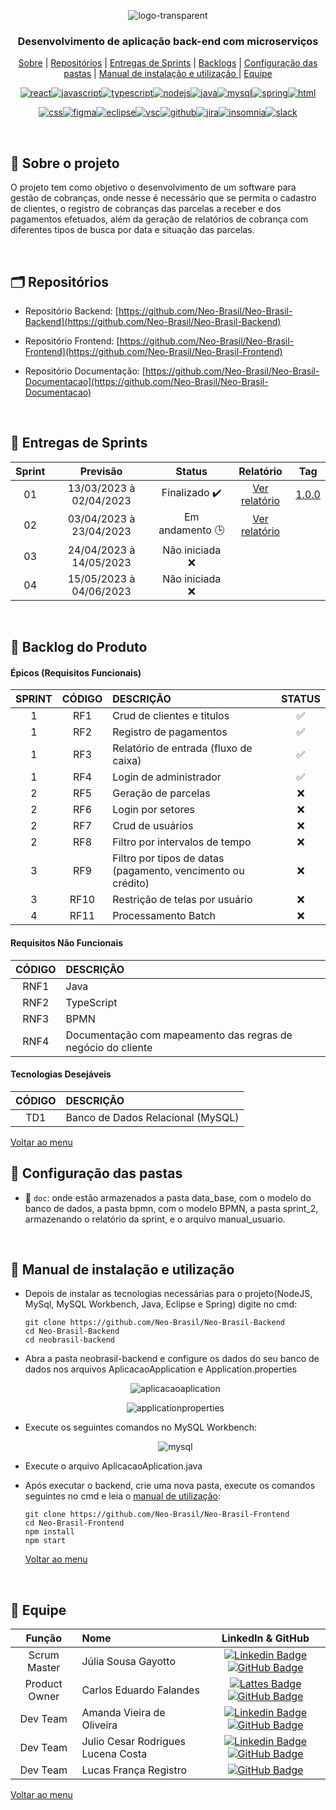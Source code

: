 <div align="center" id="menu">

![logo-transparent](https://user-images.githubusercontent.com/101027809/230509760-1fa78343-49dc-4692-b3a6-b308c36c5968.png)

<h3> Desenvolvimento de aplicação back-end com microserviços </h3>

<p>
    <a href="#sobre">Sobre</a> | 
    <a href="#repositorios">Repositórios</a> | 
    <a href="#entrega">Entregas de Sprints</a> |
    <a href="#backlog">Backlogs</a> | 
    <a href="#pastas">Configuração das pastas</a> | 
    <a href="#manuais">Manual de instalação e utilização </a> |
    <a href="#equipe">Equipe</a>
</p>

<a href="https://pt-br.reactjs.org/" target="blank"><img align="center" src="https://img.shields.io/badge/React-20232A?style=for-the-badge&logo=react&logoColor=61DAFB" alt="react"/></a><a href="https://developer.mozilla.org/pt-BR/docs/Web/JavaScript" target="blank"><img align="center" src="https://img.shields.io/badge/JavaScript-F7DF1E?style=for-the-badge&logo=javascript&logoColor=black" alt="javascript"/></a><a href="https://www.typescriptlang.org/" target="blank"><img align="center" src="https://img.shields.io/badge/TypeScript-007ACC?style=for-the-badge&logo=typescript&logoColor=white" alt="typescript"/></a><a href="https://nodejs.org/en/about/" target="blank"><img align="center" src="https://img.shields.io/badge/Node.js-43853D?style=for-the-badge&logo=node.js&logoColor=white" alt="nodejs"/></a><a href="https://www.oracle.com/br/java/technologies/downloads/ " target="blank"><img align="center" src="https://img.shields.io/badge/Java-ED8B00?style=for-the-badge&logo=java&logoColor=white" alt="java"/></a><a href="https://www.mysql.com/" target="blank"><img align="center" src="https://img.shields.io/badge/MySQL-005C84?style=for-the-badge&logo=mysql&logoColor=white" alt="mysql"/></a><a href="https://spring.io/" target="blank"><img align="center" src="https://img.shields.io/badge/Spring-6DB33F?style=for-the-badge&logo=spring&logoColor=white" alt="spring"/></a><a href="https://developer.mozilla.org/pt-BR/docs/Web/HTML" target="blank"><img align="center" src="https://img.shields.io/badge/HTML5-E34F26?style=for-the-badge&logo=html5&logoColor=white" alt="html"/></a>

<a href="https://developer.mozilla.org/pt-BR/docs/Web/CSS" target="blank"><img align="center" src="https://img.shields.io/badge/CSS3-1572B6?style=for-the-badge&logo=css3&logoColor=white" alt="css"/></a><a href="http://www.figma.com" target="blank"><img align="center" src="https://img.shields.io/badge/Figma-F24E1E?style=for-the-badge&logo=figma&logoColor=white" alt="figma"/></a><a href="https://www.eclipse.org/downloads/" target="blank"><img align="center" src="https://img.shields.io/badge/Eclipse-2C2255?style=for-the-badge&logo=eclipse&logoColor=white" alt="eclipse"/></a><a href="https://code.visualstudio.com/" target="blank"><img align="center" src="https://img.shields.io/badge/Visual_Studio_Code-0078D4?style=for-the-badge&logo=visual%20studio%20code&logoColor=white" alt="vsc"/></a><a href="https://github.com/" target="blank"><img align="center" src="https://img.shields.io/badge/GitHub-100000?style=for-the-badge&logo=github&logoColor=white" alt="github"/></a><a href="https://www.atlassian.com/software/jira?&aceid=&adposition=&adgroup=144583555677&campaign=19313279983&creative=642044821568&device=c&keyword=jira&matchtype=e&network=g&placement=&ds_kids=p74591032830&ds_e=GOOGLE&ds_eid=700000001558501&ds_e1=GOOGLE&gclid=EAIaIQobChMI_9y8kvKX_gIVCBXUAR1TUgJMEAAYASAAEgLqOfD_BwE&gclsrc=aw.ds" target="blank"><img align="center" src="https://img.shields.io/badge/Jira-0052CC?style=for-the-badge&logo=Jira&logoColor=white" alt="jira"/></a><a href="https://insomnia.rest/" target="blank"><img align="center" src="https://camo.githubusercontent.com/7dca196dd7adc5004b07ec192b825cd9935af42a2abe7ff06b8aff268643b6b0/68747470733a2f2f696d672e736869656c64732e696f2f62616467652f496e736f6d6e69612d3538343962653f7374796c653d666f722d7468652d6261646765266c6f676f3d496e736f6d6e6961266c6f676f436f6c6f723d7768697465" alt="insomnia"/></a><a href="https://slack.com/intl/pt-br" target="blank"><img align="center" src="https://img.shields.io/badge/Slack-4A154B?style=for-the-badge&logo=slack&logoColor=white" alt="slack"/></a> 

</div> 
<br>

<span id="sobre">

## :pencil: Sobre o projeto
 O projeto tem como objetivo o desenvolvimento de um software para gestão de cobranças, onde nesse é necessário que se permita o cadastro de clientes, o  registro de cobranças das parcelas a receber e dos pagamentos efetuados, além da geração de relatórios de cobrança com diferentes tipos de busca por data e situação das parcelas.

<br>

<span id="repositorios">

<h2> 🗂 Repositórios </h2>

- Repositório Backend: [https://github.com/Neo-Brasil/Neo-Brasil-Backend](https://github.com/Neo-Brasil/Neo-Brasil-Backend)

- Repositório Frontend: [https://github.com/Neo-Brasil/Neo-Brasil-Frontend](https://github.com/Neo-Brasil/Neo-Brasil-Frontend)

- Repositório Documentação: [https://github.com/Neo-Brasil/Neo-Brasil-Documentacao](https://github.com/Neo-Brasil/Neo-Brasil-Documentacao)

  <br>

<span id="entrega">

## 🏁 Entregas de Sprints
| Sprint |        Previsão         |     Status     |     Relatório     | Tag
| :----: | :---------------------: | :------------: | :---------------: | :------------:
|   01   | 13/03/2023 à 02/04/2023 |  Finalizado ✔️  | [Ver relatório](https://github.com/Neo-Brasil/Neo-Brasil-Documentacao/tree/sprint-1) | [1.0.0](https://github.com/Neo-Brasil/Neo-Brasil-Documentacao/releases/tag/1.0.0)
|   02   | 03/04/2023 à 23/04/2023 | Em andamento  	:clock3:	|  [Ver relatório](https://github.com/Neo-Brasil/Neo-Brasil-Documentacao/blob/main/doc/sprint_2/relatorio_sprint2.md)             |
|   03   | 24/04/2023 à 14/05/2023 | Não iniciada ❌ |                   |
|   04   | 15/05/2023 à 04/06/2023 | Não iniciada ❌ |                   |

<br>

<span id="backlog">  

## :pushpin: Backlog do Produto  

 #### Épicos (Requisitos Funcionais) 
| SPRINT | CÓDIGO | DESCRIÇÃO                                      | STATUS |
| :----: | :----: | :--------------------------------------------- | :----: |
|   1    |  RF1   | Crud de clientes e titulos                     |   ✅    |
|   1    |  RF2   | Registro de pagamentos                         |   ✅    |
|   1    |  RF3   | Relatório de entrada (fluxo de caixa)          |   ✅    |
|   1    |  RF4   | Login de administrador                         |   ✅    |
|   2    |  RF5   | Geração de parcelas               |   ❌    |
|   2    |  RF6   | Login por setores                              |   ❌    |
|   2    |  RF7   | Crud de usuários                               |   ❌    |
|   2    |  RF8   | Filtro por intervalos de tempo |   ❌    |
|   3    |  RF9   | Filtro por tipos de datas (pagamento, vencimento ou crédito)                |   ❌    |
|   3    |  RF10  | Restrição de telas por usuário                           |   ❌    |
|   4    |  RF11 | Processamento Batch                           |   ❌    |

#### Requisitos Não Funcionais  
| CÓDIGO | DESCRIÇÃO |
|:------:|:----------|
| RNF1 | Java                  |
| RNF2 | TypeScript |
| RNF3 | BPMN           |
| RNF4 | Documentação com mapeamento das regras de negócio do cliente |

<h4> Tecnologias Desejáveis </h4>

| CÓDIGO | DESCRIÇÃO                         |
| :----: | :-------------------------------- |
|  TD1   | Banco de Dados Relacional (MySQL) |

</div>

<a href="#menu">Voltar ao menu</a>

<span id="pastas">

## :file_folder: Configuração das pastas
* 📂 `doc`: onde estão armazenados a pasta data_base, com o modelo do banco de dados, a pasta bpmn, com o modelo BPMN, a pasta sprint_2, armazenando o relatório da sprint, e o arquivo manual_usuario.


<br>

<span id="manuais">

 ## :scroll: Manual de instalação e utilização

* Depois de instalar as tecnologias necessárias para o projeto(NodeJS, MySql, MySQL Workbench, Java, Eclipse e Spring) digite no cmd:

  ```
  git clone https://github.com/Neo-Brasil/Neo-Brasil-Backend
  cd Neo-Brasil-Backend
  cd neobrasil-backend
  ```

- Abra a pasta neobrasil-backend  e configure os dados do seu banco de dados nos arquivos AplicacaoApplication e Application.properties

   <div align="center"> 

   ![aplicacaoaplication](https://user-images.githubusercontent.com/101027809/229372657-56edcc66-1a00-4591-a401-14d0a4f9e5a1.png)
   
   ![applicationproperties](https://user-images.githubusercontent.com/101027809/229372662-34f8ac1d-f3a3-4adf-9085-844d2d794dd6.png)
   
   </div>


- Execute os seguintes comandos no MySQL Workbench:

  <div align="center"> 
  
  ![mysql](https://user-images.githubusercontent.com/101027809/229372701-fabb64af-5456-4f70-9e22-1f209373dac1.png)
  
  </div>


- Execute o arquivo AplicacaoAplication.java 

* Após executar o backend, crie uma nova pasta, execute os comandos seguintes no cmd e leia o [manual de utilização](https://github.com/Neo-Brasil/Neo-Brasil-Documentacao/blob/main/doc/manual_usuario.md):

  ```
  git clone https://github.com/Neo-Brasil/Neo-Brasil-Frontend
  cd Neo-Brasil-Frontend
  npm install
  npm start
  ```
  
  
  <a href="#menu">Voltar ao menu</a>


 <br>

<span id="equipe"> 

## :busts_in_silhouette: Equipe

|    Função     | Nome                               |                      LinkedIn & GitHub                       |
| :-----------: | :--------------------------------- | :----------------------------------------------------------: |
| Scrum Master  | Júlia Sousa Gayotto                | [![Linkedin Badge](https://img.shields.io/badge/Linkedin-blue?style=flat-square&logo=Linkedin&logoColor=white)](https://www.linkedin.com/in/júlia-gayotto/) [![GitHub Badge](https://img.shields.io/badge/GitHub-111217?style=flat-square&logo=github&logoColor=white)](https://github.com/JuliaGayotto) |
| Product Owner | Carlos Eduardo Falandes            | [![Lattes Badge](https://img.shields.io/badge/-Lattes-orange?style=flat-square&logo=GitBook&logoColor=white&link=http://lattes.cnpq.br/2433599000300626)](http://lattes.cnpq.br/3579183651868833) [![GitHub Badge](https://img.shields.io/badge/GitHub-111217?style=flat-square&logo=github&logoColor=white)](https://github.com/Desduh) |
|   Dev Team    | Amanda Vieira de Oliveira          | [![Linkedin Badge](https://img.shields.io/badge/Linkedin-blue?style=flat-square&logo=Linkedin&logoColor=white)](https://www.linkedin.com/in/amanda-vo/) [![GitHub Badge](https://img.shields.io/badge/GitHub-111217?style=flat-square&logo=github&logoColor=white)](https://github.com/amandavo) |
|   Dev Team    | Julio Cesar Rodrigues Lucena Costa | [![Linkedin Badge](https://img.shields.io/badge/Linkedin-blue?style=flat-square&logo=Linkedin&logoColor=white)](https://www.linkedin.com/in/julio-lucena-2001/) [![GitHub Badge](https://img.shields.io/badge/GitHub-111217?style=flat-square&logo=github&logoColor=white)](https://github.com/JulioL2001) |
|   Dev Team    | Lucas França Registro              | [![GitHub Badge](https://img.shields.io/badge/GitHub-111217?style=flat-square&logo=github&logoColor=white)](https://github.com/LucasFrancaRegistro) |

<a href="#menu">Voltar ao menu</a>
